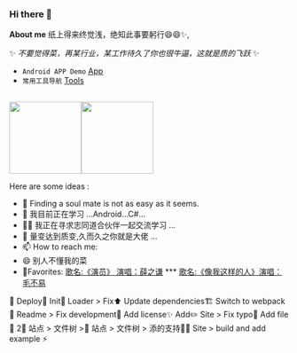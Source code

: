 ### Hi there 👋


**About me** 纸上得来终觉浅，绝知此事要躬行😄😄✨,

✨ _不要觉得菜，再某行业，某工作待久了你也很牛逼，这就是质的飞跃_ ✨

- `Android APP Demo` [App](https://github.com/naiop/The) 
- `常用工具导航` [Tools](https://naiop.github.io/tools/)

##

<img align="" height="130x" src="https://github-readme-stats.vercel.app/api?username=naiop&hide_title=true&hide_border=true&show_icons=true&include_all_commits=true&line_height=21&bg_color=0,EC6C6C,FFD479,FFFC79,73FA79&theme=graywhite&locale=cn" /><img align="" height="130x" src="https://github-readme-stats.vercel.app/api/top-langs/?username=naiop&hide_title=true&hide_border=true&layout=compact&bg_color=0,73FA79,73FDFF,D783FF&theme=graywhite&locale=cn" />

Here are some ideas :

- 🔭 Finding a soul mate is not as easy as it seems. 
- 🌱 我目前正在学习 ...Android...C#...
- 👯👭 我正在寻求志同道合伙伴一起交流学习 ...
- 💬 量变达到质变,久而久之你就是大佬 ...
- 📫 How to reach me: 
- 😄 别人不懂我的菜
- 🎵Favorites: [歌名:《演员》 演唱：薛之谦](https://music.163.com/#/song?id=32507038) *** [歌名:《像我这样的人》演唱：毛不易](https://music.163.com/#/song?id=569213220)

🚀 Deploy🎉 Init🐛 Loader > Fix⬆️ Update dependencies🏗️ Switch to webpack📝 Readme > Fix development📄 Add license✨ Add✏️ Site > Fix typo🔧 Add file🥚 2💄 站点 > 文件树 >🍱 站点 > 文件树 > 添的支持🚧🎨 Site > build and add example ⚡️



